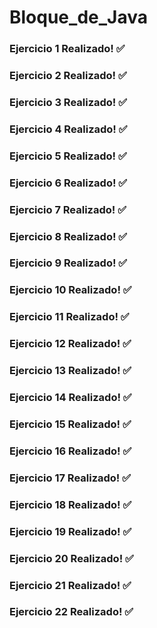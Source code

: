 # Bloque_de_Java

### Ejercicio 1 Realizado! :white_check_mark:
### Ejercicio 2 Realizado! :white_check_mark:
### Ejercicio 3 Realizado! :white_check_mark:
### Ejercicio 4 Realizado! :white_check_mark:
### Ejercicio 5 Realizado! :white_check_mark:
### Ejercicio 6 Realizado! :white_check_mark:
### Ejercicio 7 Realizado! :white_check_mark:
### Ejercicio 8 Realizado! :white_check_mark:
### Ejercicio 9 Realizado! :white_check_mark:
### Ejercicio 10 Realizado! :white_check_mark:
### Ejercicio 11 Realizado! :white_check_mark:
### Ejercicio 12 Realizado! :white_check_mark:
### Ejercicio 13 Realizado! :white_check_mark:
### Ejercicio 14 Realizado! :white_check_mark:
### Ejercicio 15 Realizado! :white_check_mark:
### Ejercicio 16 Realizado! :white_check_mark:
### Ejercicio 17 Realizado! :white_check_mark:
### Ejercicio 18 Realizado! :white_check_mark:
### Ejercicio 19 Realizado! :white_check_mark:
### Ejercicio 20 Realizado! :white_check_mark:
### Ejercicio 21 Realizado! :white_check_mark:
### Ejercicio 22 Realizado! :white_check_mark:
